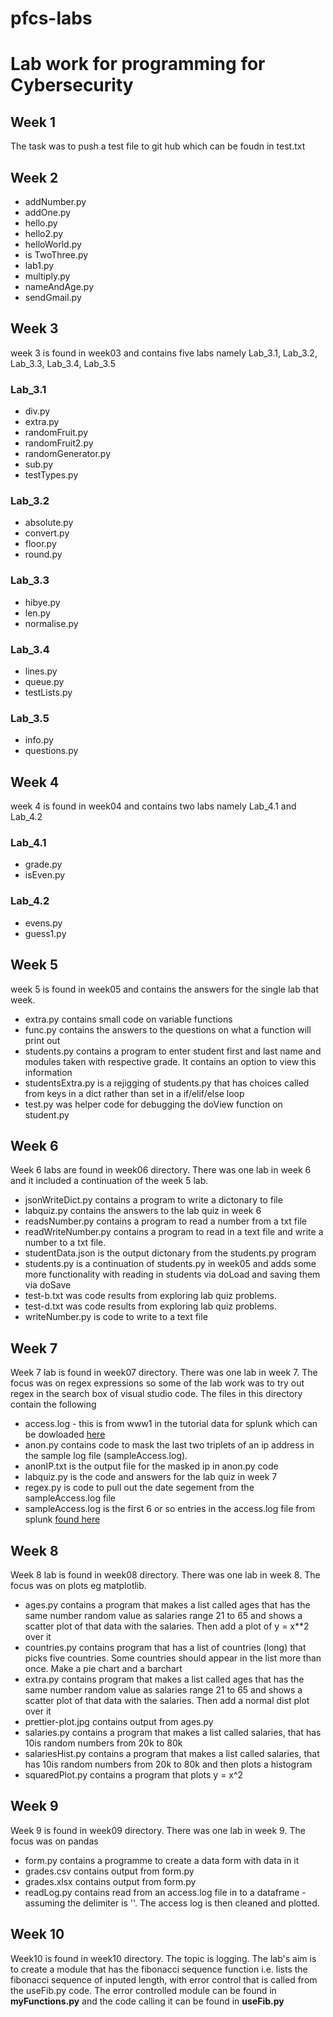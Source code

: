 # pfcs-labs
# Lab work for programming for Cybersecurity

## Week 1
The task was to push a test file to git hub which can be foudn in test.txt
## Week 2
* addNumber.py
* addOne.py
* hello.py
* hello2.py
* helloWorld.py
* is TwoThree.py
* lab1.py
* multiply.py
* nameAndAge.py
* sendGmail.py

## Week 3
week 3 is found in week03 and contains five labs  namely Lab_3.1, Lab_3.2, Lab_3.3, Lab_3.4, Lab_3.5
### Lab_3.1
* div.py
* extra.py
* randomFruit.py
* randomFruit2.py
* randomGenerator.py
* sub.py
* testTypes.py
### Lab_3.2
* absolute.py
* convert.py
* floor.py
* round.py
### Lab_3.3
* hibye.py
* len.py
* normalise.py
### Lab_3.4
* lines.py
* queue.py
* testLists.py
### Lab_3.5
* info.py
* questions.py

## Week 4
week 4 is found in week04 and contains two labs  namely Lab_4.1 and Lab_4.2
### Lab_4.1
* grade.py
* isEven.py
### Lab_4.2
* evens.py
* guess1.py

## Week 5
week 5 is found in week05 and contains the answers for the single lab that week.
* extra.py contains small code on variable functions
* func.py contains the answers to the questions on what a function will print out
* students.py contains a program to enter student first and last name and modules taken with respective grade. It contains an option to view this information 
* studentsExtra.py is a rejigging of students.py that has choices called from keys in a dict rather than set in a if/elif/else loop
* test.py was helper code for debugging the doView function on student.py 

## Week 6
Week 6 labs are found in week06 directory. There was one lab in week 6 and it included a continuation of the week 5 lab.
* jsonWriteDict.py contains a program to write a dictonary to file
* labquiz.py contains the answers to the lab quiz in week 6
* readsNumber.py contains a program to read a number from a txt file
* readWriteNumber.py contains a program to read in a text file and write a number to a txt file. 
* studentData.json is the output dictonary from the students.py program
* students.py is a continuation of students.py in week05 and adds some more functionality with reading in students via doLoad and saving them via doSave
* test-b.txt was code results from exploring lab quiz problems.
* test-d.txt was code results from exploring lab quiz problems.
* writeNumber.py is code to write to a text file

## Week 7
Week 7 lab is found in week07 directory. There was one lab in week 7. The focus was on regex expressions so some of the lab work was to try out  regex in the search box of visual studio code. The files in this directory contain the following
* access.log - this is from www1 in the tutorial data for splunk which can be dowloaded [here](https://docs.splunk.com/images/Tutorial/tutorialdata.zip)
* anon.py contains code to mask the last two triplets of an ip address in the sample log file (sampleAccess.log). 
* anonIP.txt is the output file for the masked ip in anon.py code
* labquiz.py is the code and answers for the lab quiz in week 7
* regex.py is code to pull out the date segement from the sampleAccess.log file
* sampleAccess.log is the first 6 or so entries in the access.log file from splunk [found here](https://docs.splunk.com/images/Tutorial/tutorialdata.zip)

## Week 8
Week 8 lab is found in week08 directory. There was one lab in week 8. The focus was on plots eg matplotlib. 
* ages.py contains a program that makes a list called ages that has the same number random value as salaries range 21 to 65 and shows a scatter plot of that data with the salaries. Then add a plot of y = x**2 over it
* countries.py contains program that has a list of countries (long) that picks five countries. Some countries should appear in the list more than once. Make a pie chart and a barchart
* extra.py contains program that makes a list called ages that has the same number random value as salaries range 21 to 65 and shows a scatter plot of that data with the salaries. Then add a normal dist plot over it
* prettier-plot.jpg contains output from ages.py
* salaries.py contains a program that makes a list called salaries, that has 10is random numbers from 20k to 80k
* salariesHist.py contains a program that makes a list called salaries, that has 10is random numbers from 20k to 80k and then plots a histogram
* squaredPlot.py contains a program that plots y = x^2

## Week 9
Week 9 is found in week09 directory. There was one lab in week 9. The focus was on pandas

* form.py contains a programme to create a data form with data in it
* grades.csv contains output from form.py
* grades.xlsx contains output from form.py
* readLog.py contains read from an access.log file in to a dataframe - assuming the delimiter is ''. The access log is then cleaned and plotted. 

## Week 10
Week10 is found in week10 directory. The topic is logging. The lab's aim is to create a module that has the fibonacci sequence function i.e. lists the fibonacci sequence of inputed length, with error control that is called from the useFib.py code.  The error controlled module can be found in **myFunctions.py** and the code calling it can be found in **useFib.py**



